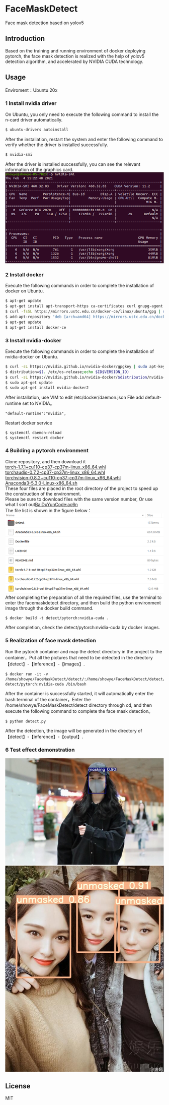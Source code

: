 # FaceMaskDetect
Face mask detection based on yolov5 

## Introduction
Based on the training and running environment of docker deploying pytorch, the face mask detection is realized with the help of yolov5 detection algorithm, and accelerated by NVIDIA CUDA technology.

## Usage
Enviroment：Ubuntu 20x

### 1 Install nvidia driver
On Ubuntu, you only need to execute the following command to install the n-card driver automatically.
```bash
$ ubuntu-drivers autoinstall
```
After the installation, restart the system and enter the following command to verify whether the driver is installed successfully.
```bash
$ nvidia-smi
```
After the driver is installed successfully, you can see the relevant information of the graphics card.  
![image](https://github.com/cctomato/FaceMaskDetect/blob/main/detect/inference/images/nvidia-smi.png)

### 2 Install docker
Execute the following commands in order to complete the installation of docker on Ubuntu.
```bash
$ apt-get update
$ apt-get install apt-transport-https ca-certificates curl gnupg-agent software-properties-common
$ curl -fsSL https://mirrors.ustc.edu.cn/docker-ce/linux/ubuntu/gpg | sudo apt-key add -
$ add-apt-repository "deb [arch=amd64] https://mirrors.ustc.edu.cn/docker-ce/linux/ubuntu $(lsb_release -cs) stable"
$ apt-get update
$ apt-get install docker-ce
```
### 3 Install nvidia-docker
Execute the following commands in order to complete the installation of nvidia-docker on Ubuntu.
```bash
$ curl -sL https://nvidia.github.io/nvidia-docker/gpgkey | sudo apt-key add -
$ distribution=$(. /etc/os-release;echo $ID$VERSION_ID)
$ curl -sL https://nvidia.github.io/nvidia-docker/$distribution/nvidia-docker.list | sudo tee /etc/apt/sources.list.d/nvidia-docker.list
$ sudo apt-get update
$ sudo apt-get install nvidia-docker2
```
After installation, use VIM to edit /etc/docker/daemon.json File add default-runtime set to NVIDIA。
```
"default-runtime":"nvidia",
```
Restart docker service
```
$ systemctl daemon-reload
$ systemctl restart docker
```
### 4 Building a pytorch environment
Clone repository, and then download it  
[torch-1.7.1+cu110-cp37-cp37m-linux_x86_64.whl](https://download.pytorch.org/whl/torch_stable.html)  
[torchaudio-0.7.2-cp37-cp37m-linux_x86_64.whl](https://download.pytorch.org/whl/torch_stable.html)  
[torchvision-0.8.2+cu110-cp37-cp37m-linux_x86_64.whl](https://download.pytorch.org/whl/torch_stable.html)  
[Anaconda3-5.3.0-Linux-x86_64.sh](https://mirrors.tuna.tsinghua.edu.cn/anaconda/archive/)  
These four files are placed in the root directory of the project to speed up the construction of the environment.  
Please be sure to download files with the same version number, Or use what I sort out[BaiDuYunCode:ac6n](https://pan.baidu.com/s/1q9aKKZgFOK3IJCkF3Cn0dA)  
The file list is shown in the figure below：  
![image](https://github.com/cctomato/FaceMaskDetect/blob/main/detect/inference/images/file.png)  
After completing the preparation of all the required files, use the terminal to enter the facemaskdetect directory, and then build the python environment image through the docker build command.
```
$ docker build -t detect/pytorch:nvidia-cuda .
```
After completion, check the detect/pytorch:nvidia-cuda by docker images.

### 5 Realization of face mask detection
Run the pytorch container and map the detect directory in the project to the container，Put all the pictures that need to be detected in the directory【detect】-【inference】-【images】.
```
$ docker run -it -v /home/showye/FaceMaskDetect/detect/:/home/showye/FaceMaskDetect/detect/ detect/pytorch:nvidia-cuda /bin/bash
```
After the container is successfully started, it will automatically enter the bash terminal of the container，Enter the /home/showye/FaceMaskDetect/detect directory through cd, and then execute the following command to complete the face mask detection。
```
$ python detect.py
```
After the detection, the image will be generated in the directory of 【detect】-【inference】-【output】.

### 6 Test effect demonstration
![image](https://github.com/cctomato/FaceMaskDetect/blob/main/detect/inference/output/1.jpg)  
![image](https://github.com/cctomato/FaceMaskDetect/blob/main/detect/inference/output/2.jpg)

## License
MIT
